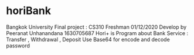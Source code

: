# horiBank
Bangkok University
Final project : CS310
Freshman 01/12/2020
Develop by Peeranat Unhanandana  1630705687
Hori+ is Program about Bank 
Service : Transfer , Withdrawal , Deposit 
Use Base64 for encode and decode password
